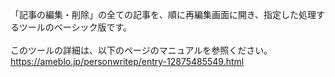 「記事の編集・削除」の全ての記事を、順に再編集画面に開き、指定した処理するツールのベーシック版です。<br>
<br>
このツールの詳細は、以下のページのマニュアルを参照ください。<br>
https://ameblo.jp/personwritep/entry-12875485549.html
